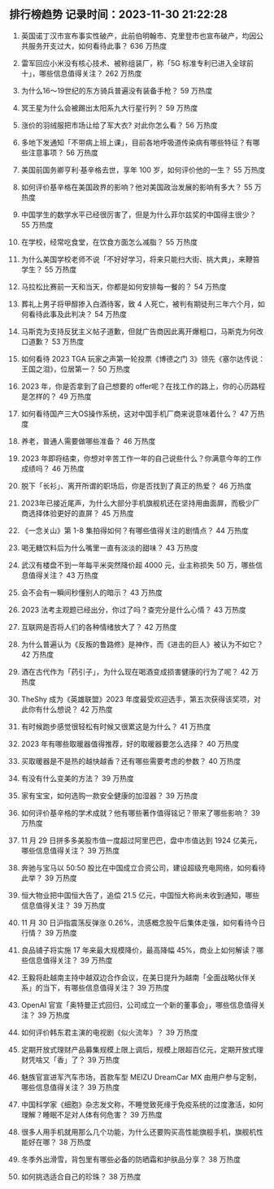
## 排行榜趋势 记录时间：2023-11-30 21:22:28
  
  1. 英国诺丁汉市宣布事实性破产，此前伯明翰市、克里登市也宣布破产，均因公共服务开支过大，如何看待此事？ 636 万热度
    
  2. 雷军回应小米没有核心技术、被称组装厂，称「5G 标准专利已进入全球前十」，哪些信息值得关注？ 262 万热度
    
  3. 为什么16～19世纪的东方骑兵普遍没有装备手枪？ 59 万热度
    
  4. 冥王星为什么会被踢出太阳系九大行星行列？ 59 万热度
    
  5. 涨价的羽绒服把市场让给了军大衣? 对此你怎么看？ 56 万热度
    
  6. 多地下发通知「不带病上班上课」，目前各地呼吸道传染病有哪些特征？有哪些注意事项？ 56 万热度
    
  7. 美国前国务卿亨利·基辛格去世，享年 100 岁，如何评价他的一生？ 55 万热度
    
  8. 如何评价基辛格在美国政界的影响？他对美国政治发展的影响有多大？ 55 万热度
    
  9. 中国学生的数学水平已经很厉害了，但是为什么菲尔兹奖的中国得主很少？ 55 万热度
    
  10. 在学校，经常吃食堂，在饮食方面怎么减脂？ 55 万热度
    
  11. 为什么美国学校老师不说「不好好学习，将来只能扫大街、挑大粪」，来鞭笞学生？ 55 万热度
    
  12. 马拉松比赛前一天和当天，你都是如何安排每一餐的？ 54 万热度
    
  13. 葬礼上男子将甲醇掺入白酒待客，致 4 人死亡，被判有期徒刑三年六个月，如何看待此事及此判决？ 54 万热度
    
  14. 马斯克为支持反犹主义帖子道歉，但就广告商因此离开爆粗口，马斯克为何改口道歉？ 53 万热度
    
  15. 如何看待 2023 TGA 玩家之声第一轮投票《博德之门 3》领先《塞尔达传说：王国之泪》，位居第一？ 50 万热度
    
  16. 2023 年，你是否拿到了自己想要的 offer呢？在找工作的路上，你的心历路程是怎样的？ 49 万热度
    
  17. 如何看待国产三大OS操作系统，这对中国手机厂商来说意味着什么？ 47 万热度
    
  18. 养老，普通人需要做哪些准备？ 46 万热度
    
  19. 2023 年即将结束，你想对辛苦工作一年的自己说些什么？你满意今年的工作成绩吗？ 46 万热度
    
  20. 脱下「长衫」、离开所谓的职场后，你是否找到了真正的热爱？ 46 万热度
    
  21. 2023年已接近尾声，为什么大部分手机旗舰机还在坚持用曲面屏，而极少厂商选择体验更好的直屏？ 45 万热度
    
  22. 《一念关山》第 1-8 集拍得如何？有哪些值得关注的剧情点？ 44 万热度
    
  23. 喝无糖饮料后为什么嘴里一直有淡淡的甜味？ 43 万热度
    
  24. 武汉有楼盘不到一年每平米突然降价超 4000 元，业主称损失 50 万，哪些信息值得关注？ 43 万热度
    
  25. 会不会有一瞬间秒懂别人的暗示？ 43 万热度
    
  26. 2023 法考主观题已经出分，你过了吗？查完分是什么心情？ 43 万热度
    
  27. 互联网是否将人们的各种情绪放大了？ 42 万热度
    
  28. 为什么普遍认为《反叛的鲁路修》是神作，而《进击的巨人》被认为不如它？ 42 万热度
    
  29. 酒在古代作为「药引子」，为什么现在喝酒变成损害健康的行为了呢？ 42 万热度
    
  30. TheShy 成为《英雄联盟》2023 年度最受欢迎选手，第五次获得该奖项，对此你有什么想说？ 42 万热度
    
  31. 有时候跑步感觉很轻松有时候又很累这是为什么？ 41 万热度
    
  32. 2023 年有哪些取暖器值得推荐，好的取暖器要怎么选择？ 40 万热度
    
  33. 买取暖器是不是热的越快越香？还有哪些需要考虑的参数？ 40 万热度
    
  34. 有没有什么变美的方法？ 39 万热度
    
  35. 家有宝宝，如何选购一款安全健康的加湿器？ 39 万热度
    
  36. 如何评价基辛格的学术成就？他有哪些著作值得铭记？带来了哪些影响？ 39 万热度
    
  37. 11 月 29 日拼多多美股市值一度超过阿里巴巴，盘中市值达到 1924 亿美元，哪些信息值得关注？ 39 万热度
    
  38. 奔驰与宝马以 50:50 股比在中国成立合资公司，建设超级充电网络，如何看待此举？ 39 万热度
    
  39. 恒大物业把中国恒大告了，追偿 21.5 亿元，中国恒大称尚未收到通知，哪些信息值得关注？ 39 万热度
    
  40. 11 月 30 日沪指震荡反弹涨 0.26%，流感概念股午后集体走强，如何看待今日行情？ 39 万热度
    
  41. 良品铺子将实施 17 年来最大规模降价，最高降幅 45%，商业上如何解读？哪些信息值得关注？ 39 万热度
    
  42. 王毅将赴越南主持中越双边合作会议，在美日提升为越南「全面战略伙伴关系」的当下，有哪些信息值得关注？ 39 万热度
    
  43. OpenAI 官宣「奥特曼正式回归，公司成立一个新的董事会」，哪些信息值得关注？ 39 万热度
    
  44. 如何评价韩东君主演的电视剧《似火流年》？ 39 万热度
    
  45. 定期开放式理财产品募集规模上限上调后，规模上限超百亿元，定期开放式理财凭啥又「香」了？ 39 万热度
    
  46. 魅族官宣进军汽车市场，首款车型 MEIZU DreamCar MX 由用户参与定制，哪些信息值得关注？ 39 万热度
    
  47. 中国科学家《细胞》杂志发文称，不睡觉致死缘于免疫系统的过度激活，如何理解？睡眠不足对人体有何危害？ 39 万热度
    
  48. 很多人用手机就用那么几个功能，为什么还要购买高性能旗舰手机，旗舰机性能好在哪？ 38 万热度
    
  49. 冬季外出滑雪，背包里有哪些必备的防晒霜和护肤品分享？ 38 万热度
    
  50. 如何挑选适合自己的珍珠？ 38 万热度
    
